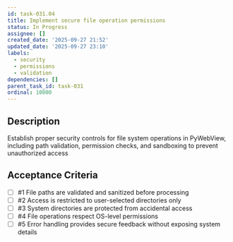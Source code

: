 ```yaml
---
id: task-031.04
title: Implement secure file operation permissions
status: In Progress
assignee: []
created_date: '2025-09-27 21:52'
updated_date: '2025-09-27 23:10'
labels:
  - security
  - permissions
  - validation
dependencies: []
parent_task_id: task-031
ordinal: 10000
---
```


## Description

Establish proper security controls for file system operations in PyWebView, including path validation, permission checks, and sandboxing to prevent unauthorized access

## Acceptance Criteria
<!-- AC:BEGIN -->
- [ ] #1 File paths are validated and sanitized before processing
- [ ] #2 Access is restricted to user-selected directories only
- [ ] #3 System directories are protected from accidental access
- [ ] #4 File operations respect OS-level permissions
- [ ] #5 Error handling provides secure feedback without exposing system details
<!-- AC:END -->
